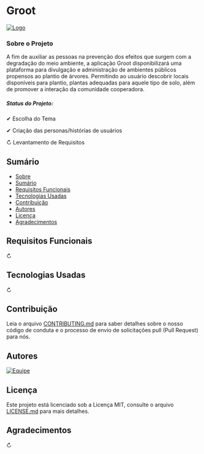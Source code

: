 # Groot

<a href="https://ibb.co/G9QtmPM"><img src="https://i.ibb.co/0KyF5J9/Logo.png" alt="Logo" border="0"></a>


###  Sobre o Projeto

A fim de auxiliar as pessoas na prevenção dos efeitos que surgem com a degradação do meio ambiente, a aplicação Groot disponibilizará uma plataforma para divulgação e administração de ambientes públicos propensos ao plantio de árvores. Permitindo ao usuário descobrir locais disponíveis para plantio, plantas adequadas para aquele tipo de solo, além de promover a interação da comunidade cooperadora.

##### Status do Projeto: 
✔ Escolha do Tema

✔ Criação das personas/histórias de usuários

↻ Levantamento de Requisitos 

##  Sumário
- [Sobre](https://github.com/projeto-unabr/Groot-App/blob/main/README.md#SobreoProjeto "Sobre")
- [Sumário](https://github.com/projeto-unabr/Groot-App/blob/main/README.md#Sumário "Sumário")
- [Requisitos Funcionais](https://github.com/projeto-unabr/Groot-App/blob/main/README.md#RequisitosFuncionais " Requisitos Funcionais")
- [Tecnologias Usadas](https://github.com/projeto-unabr/Groot-App/blob/main/README.md#TecnologiasUsadas "Tecnologias Usadas")
- [Contribuição](https://github.com/projeto-unabr/Groot-App/blob/main/README.md#Contribuição "Contribuição")
- [Autores](https://github.com/projeto-unabr/Groot-App/blob/main/README.md#Autores "Autores")
- [Licença](https://github.com/projeto-unabr/Groot-App/blob/main/README.md#Licença "Licença")
- [Agradecimentos](https://github.com/projeto-unabr/Groot-App/blob/main/README.md#Agradecimentos "Agradecimentos")

## Requisitos Funcionais
↻ 

## Tecnologias Usadas
↻ 

## Contribuição
Leia o arquivo [CONTRIBUTING.md](http://github.com/projeto-unabr/Groot-App/blob/main/CONTRIBUTING.md "CONTRIBUTING.md") para saber detalhes sobre o nosso código de conduta e o processo de envio de solicitações pull (Pull Request) para nós.

## Autores
<a href="https://ibb.co/vXY9N7j"><img src="https://i.ibb.co/SfrSkh3/Equipe.png" alt="Equipe" border="0"></a>

## Licença
Este projeto está licenciado sob a Licença MIT, consulte o arquivo [LICENSE.md](https://github.com/projeto-unabr/Groot-App/blob/main/LICENSE "LICENSE.md") para mais detalhes.

## Agradecimentos
↻ 
